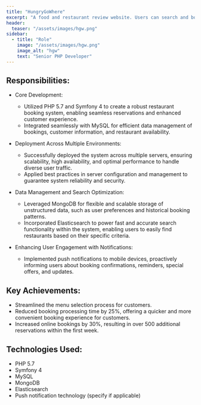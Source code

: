 ```yaml
---
title: "HungryGoWhere"
excerpt: "A food and restaurant review website. Users can search and book restaurants in Singapore, Malaysia."
header:
  teaser: "/assets/images/hgw.png"
sidebar:
  - title: "Role"
    image: "/assets/images/hgw.png"
    image_alt: "hgw"
    text: "Senior PHP Developer"
---
```


## Responsibilities:

  * Core Development:
    * Utilized PHP 5.7 and Symfony 4 to create a robust restaurant booking system, enabling seamless reservations and enhanced customer experience.
    * Integrated seamlessly with MySQL for efficient data management of bookings, customer information, and restaurant availability.

  * Deployment Across Multiple Environments:
    * Successfully deployed the system across multiple servers, ensuring scalability, high availability, and optimal performance to handle diverse user traffic.
    * Applied best practices in server configuration and management to guarantee system reliability and security.

  * Data Management and Search Optimization:
    * Leveraged MongoDB for flexible and scalable storage of unstructured data, such as user preferences and historical booking patterns.
    * Incorporated Elasticsearch to power fast and accurate search functionality within the system, enabling users to easily find restaurants based on their specific criteria.

  * Enhancing User Engagement with Notifications:
    * Implemented push notifications to mobile devices, proactively informing users about booking confirmations, reminders, special offers, and updates.

## Key Achievements:

  * Streamlined the menu selection process for customers.
  * Reduced booking processing time by 25%, offering a quicker and more convenient booking experience for customers.
  * Increased online bookings by 30%, resulting in over 500 additional reservations within the first week.

## Technologies Used:

  * PHP 5.7
  * Symfony 4
  * MySQL
  * MongoDB
  * Elasticsearch
  * Push notification technology (specify if applicable)